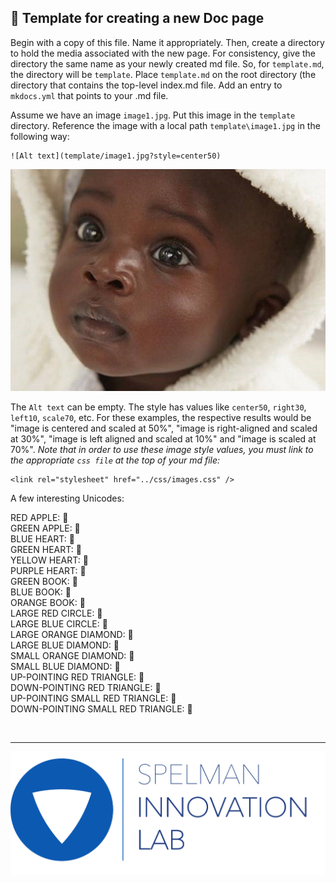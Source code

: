 <link rel="stylesheet" href="../css/images.css" />

&#x1F4D8; Template for creating a new Doc page
----------------------------------------------

Begin with a copy of this file.  Name it appropriately.  Then, create a directory to hold the media associated with the new page.  For consistency, give the directory the same name as your newly created md file.  So, for `template.md`, the directory will be `template`.  Place `template.md` on the root directory (the directory that contains the top-level index.md file.  Add an entry to `mkdocs.yml` that points to your .md file.

Assume we have an image `image1.jpg`.  Put this image in the `template` directory.  Reference the image with a local path `template\image1.jpg` in the following way:

```
![Alt text](template/image1.jpg?style=center50)
```

![Cute Baby](template/image1.jpg?style=center50)

The `Alt text` can be empty.  The style has values like `center50`, `right30`, `left10`, `scale70`, etc.  For these examples, the respective results would be "image is centered and scaled at 50%", "image is right-aligned and scaled at 30%", "image is left aligned and scaled at 10%" and "image is scaled at 70%".
*Note that in order to use these image style values, you must link to the appropriate `css file` at the top of your md file:*

```
<link rel="stylesheet" href="../css/images.css" />
```

A few interesting Unicodes:  

RED APPLE: &#x1F34E;  
GREEN APPLE: &#x1F34F;  
BLUE HEART: &#x1F499;  
GREEN HEART: &#x1F49A;  
YELLOW HEART: &#x1F49B;  
PURPLE HEART: &#x1F49C;  
GREEN BOOK: &#x1F4D7;  
BLUE BOOK: &#x1F4D8;  
ORANGE BOOK: &#x1F4D9;  
LARGE RED CIRCLE: &#x1F534;  
LARGE BLUE CIRCLE: &#x1F535;  
LARGE ORANGE DIAMOND: &#x1F536;  
LARGE BLUE DIAMOND: &#x1F537;  
SMALL ORANGE DIAMOND: &#x1F538;  
SMALL BLUE DIAMOND: &#x1F539;  
UP-POINTING RED TRIANGLE: &#x1F53A;  
DOWN-POINTING RED TRIANGLE: &#x1F53B;  
UP-POINTING SMALL RED TRIANGLE: &#x1F53C;  
DOWN-POINTING SMALL RED TRIANGLE: &#x1F53D;  

<br><hr>

![](images/il_logo.png?style=center20)
